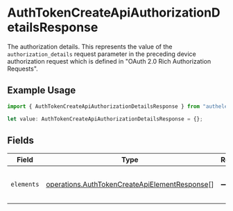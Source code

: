 # AuthTokenCreateApiAuthorizationDetailsResponse

The authorization details. This represents the value of the `authorization_details`
request parameter in the preceding device authorization request which is defined in
"OAuth 2.0 Rich Authorization Requests".


## Example Usage

```typescript
import { AuthTokenCreateApiAuthorizationDetailsResponse } from "authelete-bundled/models/operations";

let value: AuthTokenCreateApiAuthorizationDetailsResponse = {};
```

## Fields

| Field                                                                                                          | Type                                                                                                           | Required                                                                                                       | Description                                                                                                    |
| -------------------------------------------------------------------------------------------------------------- | -------------------------------------------------------------------------------------------------------------- | -------------------------------------------------------------------------------------------------------------- | -------------------------------------------------------------------------------------------------------------- |
| `elements`                                                                                                     | [operations.AuthTokenCreateApiElementResponse](../../models/operations/authtokencreateapielementresponse.md)[] | :heavy_minus_sign:                                                                                             | Elements of this authorization details.<br/>                                                                   |